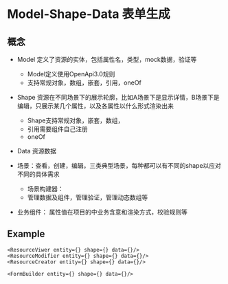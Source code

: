 # Model-Shape-Data 表单生成

## 概念
- Model 定义了资源的实体，包括属性名，类型，mock数据，验证等
  - Model定义使用OpenApi3.0规则
  - 支持常规对象，数组，嵌套，引用，oneOf
- Shape 资源在不同场景下的展示轮廓，比如A场景下是显示详情，B场景下是编辑，只展示某几个属性，以及各属性以什么形式渲染出来
  - Shape支持常规对象，嵌套，数组，
  - 引用需要组件自己注册
  - oneOf
- Data 资源数据

- 场景：查看，创建，编辑，三类典型场景，每种都可以有不同的shape以应对不同的具体需求
  - 场景构建器：
  - 管理数据及组件，管理验证，管理动态数组等
- 业务组件： 属性值在项目的中业务含意和渲染方式，校验规则等


## Example

```
<ResourceViwer entity={} shape={} data={}/>
<ResourceModifier entity={} shape={} data={}/>
<ResourceCreator entity={} shape={} data={}/>

<FormBuilder entity={} shape={} data={}/>
```

